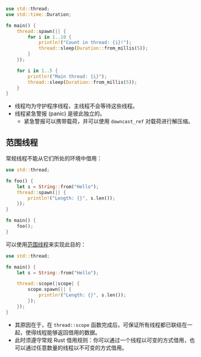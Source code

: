 ```rust
use std::thread;
use std::time::Duration;

fn main() {
    thread::spawn(|| {
        for i in 1..10 {
            println!("Count in thread: {i}!");
            thread::sleep(Duration::from_millis(5));
        }
    });

    for i in 1..5 {
        println!("Main thread: {i}");
        thread::sleep(Duration::from_millis(5));
    }
}
```
- 线程均为守护程序线程，主线程不会等待这些线程。
- 线程紧急警报 (panic) 是彼此独立的。
    - 紧急警报可以携带载荷，并可以使用 `downcast_ref` 对载荷进行解压缩。

## 范围线程

常规线程不能从它们所处的环境中借用：
```rust
use std::thread;

fn foo() {
    let s = String::from("Hello");
    thread::spawn(|| {
        println!("Length: {}", s.len());
    });
}

fn main() {
    foo();
}
```
可以使用[范围线程](https://doc.rust-lang.org/std/thread/fn.scope.html)来实现此目的：
```rust
use std::thread;

fn main() {
    let s = String::from("Hello");

    thread::scope(|scope| {
        scope.spawn(|| {
            println!("Length: {}", s.len());
        });
    });
}
```
- 其原因在于，在 `thread::scope` 函数完成后，可保证所有线程都已联结在一起，使得线程能够返回借用的数据。
- 此时须遵守常规 Rust 借用规则：你可以通过一个线程以可变的方式借用，也可以通过任意数量的线程以不可变的方式借用。